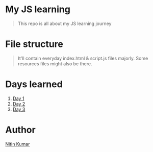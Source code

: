 # My JS learning

> This repo is all about my JS learning journey  

# File structure

> It'll contain everyday index.html & script.js files majorly. Some resources files might also be there.  

# Days learned

1. [Day 1](Day1/js/script.js)
2. [Day 2](Day2/js/script.js)
2. [Day 3](Day3/js/script.js)

# Author

[Nitin Kumar](https://linkedin.com/in/nitin30kumar/)

